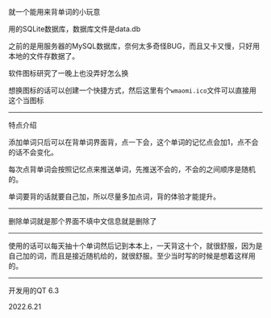 就一个能用来背单词的小玩意

用的SQLite数据库，数据库文件是data.db

之前的是用服务器的MySQL数据库，奈何太多奇怪BUG，而且又卡又慢，只好用本地的文件存数据了。

软件图标研究了一晚上也没弄好怎么换

想换图标的话可以创建一个快捷方式，然后这里有个`wmaomi.ico`文件可以直接用这个当图标

---

特点介绍

添加单词只后可以在背单词界面背，点一下会，这个单词的记忆点会加1，点不会的话不会变化。

每次点背单词会按照记忆点来推送单词，先推送不会的，不会的之间顺序是随机的。

单词要背的话就要自己加，所以尽量多加点词，背的体验才能提升。

---

删除单词就是那个界面不填中文信息就是删除了

---

使用的话可以每天抽十个单词然后记到本本上，一天背这十个，就很舒服，因为是自己加的词，而且是接近随机给的，就很舒服。至少当时写的时候是想着这样用的。

---

开发用的QT 6.3

2022.6.21